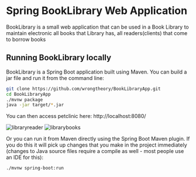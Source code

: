 # Spring BookLibrary Web Application

BookLibrary is a small web application that can be used in a Book Library to maintain electronic all books that Library has, all readers(clients) that come to borrow books

## Running BookLibrary locally

BookLibrary is a Spring Boot application built using Maven. You can build a jar file and run it from the command line:

```bash
git clone https://github.com/wrongtheory/BookLibraryApp.git
cd BookLibraryApp
./mvnw package
java -jar target/*.jar

```
You can then access petclinic here: http://localhost:8080/

![libraryreader](https://user-images.githubusercontent.com/7270827/68534412-af276a00-0334-11ea-83cb-4b35ba747c88.png)
![librarybooks](https://user-images.githubusercontent.com/7270827/68534461-16451e80-0335-11ea-8166-0f08f56d23b3.png)

Or you can run it from Maven directly using the Spring Boot Maven plugin. If you do this it will pick up changes that you make in the project immediately (changes to Java source files require a compile as well - most people use an IDE for this):

```
./mvnw spring-boot:run
```
